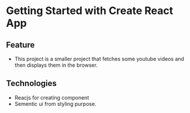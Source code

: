 # Getting Started with Create React App
## Feature
* This project is a smaller project that fetches some youtube videos and then displays them in the browser.
## Technologies
* Reacjs for creating component 
* Sementic ui from styling purpose.
